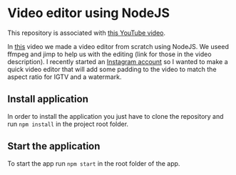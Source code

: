 # Video editor using NodeJS 

This repository is associated with [this YouTube video](https://youtu.be/4hJLIMp51Cg).

In [this](https://youtu.be/4hJLIMp51Cg) video we made a video editor from scratch using NodeJS. We useed ffmpeg and jimp to help us with the editing (link for those in the video description). I recently started an [Instagram account](http://instagram.com/the.dev.guy/) so I wanted to make a quick video editor that will add some padding to the video to match the aspect ratio for IGTV and a watermark.

## Install application

In order to install the application you just have to clone the repository and run `npm install` in the project root folder.

## Start the application

To start the app run `npm start` in the root folder of the app.

